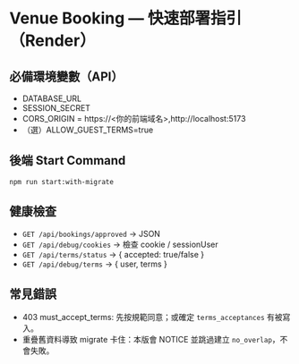 # Venue Booking — 快速部署指引（Render）

## 必備環境變數（API）
- DATABASE_URL
- SESSION_SECRET
- CORS_ORIGIN = https://<你的前端域名>,http://localhost:5173
- （選）ALLOW_GUEST_TERMS=true

## 後端 Start Command
```
npm run start:with-migrate
```

## 健康檢查
- `GET /api/bookings/approved` -> JSON
- `GET /api/debug/cookies` -> 檢查 cookie / sessionUser
- `GET /api/terms/status` -> { accepted: true/false }
- `GET /api/debug/terms` -> { user, terms }

## 常見錯誤
- 403 must_accept_terms: 先按規範同意；或確定 `terms_acceptances` 有被寫入。
- 重疊舊資料導致 migrate 卡住：本版會 NOTICE 並跳過建立 `no_overlap`，不會失敗。

